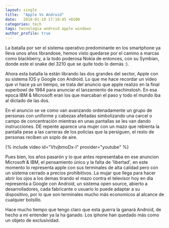 ```yaml
---
layout: single
title:  "Apple Vs Android"
date:   2018-01-10 17:10:45 +0100
categories: tech
tags: tecnologia android apple windows
author_profile: true
---
```


La batalla por ser el sistema operativo predominante en los smartphone ya lleva unos años librandose, hemos visto quedarse por el camino a marcas como blackberry, a la todo poderosa Nokia de entonces, con su Symbian,  donde este el snake del 3210 que se quite todo lo demás :).

Ahora esta batalla la están librando las dos grandes del sector, Apple con su sistema IOS y Google con Android.  Lo que me hace recordar un video que vi hace ya un tiempo, se trata del anuncio que apple realizo en la final superbowl de 1984 para anunciar el lanzamiento de machinstosh. En esa epoca IBM & Microsoft eran los que marcaban el paso y todo el mundo iba al dictado de las dos.

 En el anuncio se ve como van avanzando ordenadamente un grupo de personas con uniforme y cabezas afeitadas simbolizando una carcel o campo de concentración mientras en unas pantallas se les van dando instrucciones. DE repente aparece una mujer con un mazo que rebienta la pantalla pese a las carreras de los policias que la persiguen, el resto de personas reciben un soplo de aire. 

{% include video id="VtvjbmoDx-I" provider="youtube" %}


Pues bien, los años pasarón y lo que antes representaba en ese anuncion Microsoft & IBM, el pensamiento único y la falta de 'libertad', en este momento lo representa apple con sus terminales de alta calidad pero con un sistema cerrado a precios prohibitivos. La mujar que llega para hacer abrir los ojos a los demas tirando el mazo contra el televisor hoy en dia representa a Google con Android, un sistema open source, abierto a desarrolladores,  cada fabricante o usuario lo puede adaptar a su dispositivo, por lo que son terminales mucho más economicos al alcance de cualquier bolsillo.

Hace mucho tiempo que tengo claro que esta guerra la ganará Android, de hecho a mi entender ya la ha ganado. Los iphone han quedado más como un objeto de exclusividad.